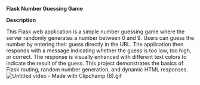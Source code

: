 **Flask Number Guessing Game**

 **Description**

This Flask web application is a simple number guessing game where the server randomly generates a number between 0 and 9.
Users can guess the number by entering their guess directly in the URL. 
The application then responds with a message indicating whether the guess is too low, too high, or correct.
The response is visually enhanced with different text colors to indicate the result of the guess.
This project demonstrates the basics of Flask routing, random number generation, and dynamic HTML responses.
![Untitled video - Made with Clipchamp (6).gif](..%2F..%2F..%2FDownloads%2FUntitled%20video%20-%20Made%20with%20Clipchamp%20%286%29.gif)
